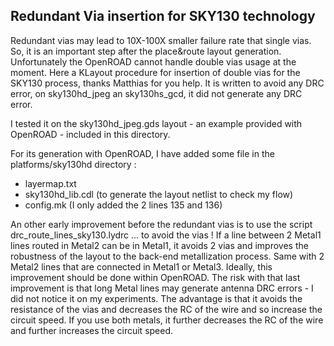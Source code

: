 ##  Redundant Via insertion for SKY130 technology

Redundant vias may lead to 10X-100X smaller failure rate that single vias.
So, it is an important step after the place&route layout generation.
Unfortunately the OpenROAD cannot handle double vias usage at the moment.
Here a KLayout procedure for insertion of double vias for the SKY130 process, thanks Matthias for you help.
It is written to avoid any DRC error, on sky130hd_jpeg an sky130hs_gcd, it did not generate any DRC error.

I tested it on the sky130hd_jpeg.gds layout - an example provided with OpenROAD - included in this directory.

For its generation with OpenROAD, I have added some file in the platforms/sky130hd directory :
 * layermap.txt
 * sky130hd_lib.cdl   (to generate the layout netlist to check my flow)
 * config.mk   (I only added the 2 lines 135 and 136)


An other early improvement before the redundant vias is to use the script drc_route_lines_sky130.lydrc ... to avoid the vias !
If a line between 2 Metal1 lines routed in Metal2 can be in Metal1, it avoids 2 vias and improves the robustness of the layout to the back-end metallization process. Same with 2 Metal2 lines that are connected in Metal1 or Metal3. Ideally, this improvement should be done within OpenROAD. The risk with that last improvement is that long Metal lines may generate antenna DRC errors - I did not notice it on my experiments. The advantage is that it avoids the resistance of the vias and decreases the RC of the wire and so increase the circuit speed. If you use both metals, it further decreases the RC of the wire and further increases the circuit speed.
